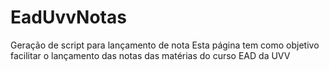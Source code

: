 # EadUvvNotas
Geração de script para lançamento de nota
Esta página tem como objetivo facilitar o lançamento das notas das matérias do curso EAD da UVV
